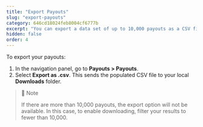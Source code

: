 ```yaml
---
title: "Export Payouts"
slug: "export-payouts"
category: 646cd18024feb8004cf6777b
excerpt: "You can export a data set of up to 10,000 payouts as a CSV file."
hidden: false
order: 4
---
```

To export your payouts:

1. In the navigation panel, go to **Payouts > Payouts**.
2. Select **Export as .csv**. This sends the populated CSV file to your local **Downloads** folder.

> 🚧 Note
>
> If there are more than 10,000 payouts, the export option will not be available. In this case, to enable downloading, filter your results to fewer than 10,000.

